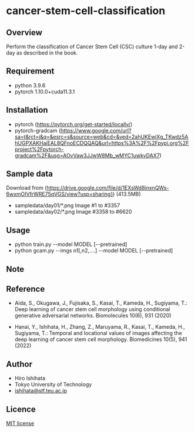 # cancer-stem-cell-classification
## Overview
Perform the classification of Cancer Stem Cell (CSC) culture 1-day and 2-day as described in the book.

## Requirement

* python 3.9.6
* pytorch 1.10.0+cuda11.3.1


## Installation

* pytorch (https://pytorch.org/get-started/locally/)
* pytorch-gradcam (https://www.google.com/url?sa=t&rct=j&q=&esrc=s&source=web&cd=&ved=2ahUKEwjXg_TKwdz5AhUGPXAKHaiEAL8QFnoECDQQAQ&url=https%3A%2F%2Fpypi.org%2Fproject%2Fpytorch-gradcam%2F&usg=AOvVaw3JJwW8Mb_wMYC1uwkvDAX7)

## Sample data

Download from (https://drive.google.com/file/d/1EXsWd8inxnQWs-6wxmOIVfrWRE75qVGS/view?usp=sharing})
(413.5MB)

* sampledata/day01/*.png  Image #1 to #3357
* sampledata/day02/*.png  Image #3358 to #6620

## Usage

* python train.py --model MODEL [--pretrained]
* python gcam.py --imgs n1[,n2,....] --model MODEL [--pretrained]

## Note

## Reference
* Aida, S., Okugawa, J., Fujisaka, S., Kasai, T., Kameda, H., Sugiyama, T.: Deep learning of cancer stem cell morphology using conditional generative adversarial networks. Biomolecules 10(6), 931 (2020)

* Hanai, Y., Ishihata, H., Zhang, Z., Maruyama, R., Kasai, T., Kameda, H., Sugiyama, T.: Temporal and locational values of images affecting the deep learning of cancer stem cell morphology. Biomedicines 10(5), 941 (2022)

## Author

* Hiro Ishihata
* Tokyo University of Technology
* ishihata@stf.teu.ac.jp

## Licence

[MIT license](http://choosealicense.com/licenses/mit/)